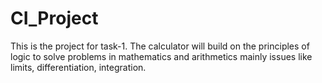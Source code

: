 # CI_Project

This is the project for task-1.
The calculator will build on the principles of logic to solve problems in mathematics and arithmetics mainly issues like limits, differentiation, integration.


